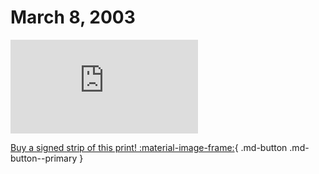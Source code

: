 # March 8, 2003

![](https://www.achewood.com/comic.php?date=03082003)

[Buy a signed strip of this print! :material-image-frame:](https://achewood-holiday-pop-up.myshopify.com/products/strip#03082003){ .md-button .md-button--primary }
